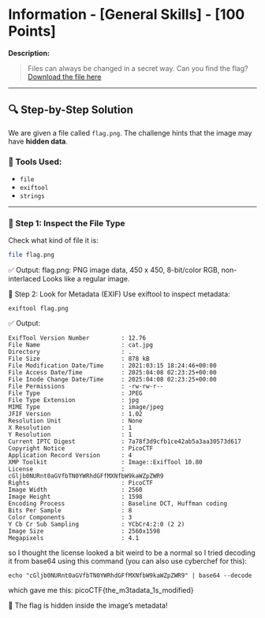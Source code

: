 # Information - [General Skills] - [100 Points]

**Description:**
> Files can always be changed in a secret way. Can you find the flag?  
> [Download the file here](https://artifacts.picoctf.net/c/91/flag.png)

---

## 🔍 Step-by-Step Solution

We are given a file called `flag.png`. The challenge hints that the image may have **hidden data**.

### 🔧 Tools Used:
- `file`
- `exiftool`
- `strings`

---

### 🧪 Step 1: Inspect the File Type

Check what kind of file it is:

```bash
file flag.png
```
✅ Output:
flag.png: PNG image data, 450 x 450, 8-bit/color RGB, non-interlaced
Looks like a regular image.

🧪 Step 2: Look for Metadata (EXIF)
Use exiftool to inspect metadata:
```
exiftool flag.png
```
✅ Output:
```
ExifTool Version Number         : 12.76
File Name                       : cat.jpg
Directory                       : .
File Size                       : 878 kB
File Modification Date/Time     : 2021:03:15 18:24:46+00:00
File Access Date/Time           : 2025:04:08 02:23:25+00:00
File Inode Change Date/Time     : 2025:04:08 02:23:25+00:00
File Permissions                : -rw-rw-r--
File Type                       : JPEG
File Type Extension             : jpg
MIME Type                       : image/jpeg
JFIF Version                    : 1.02
Resolution Unit                 : None
X Resolution                    : 1
Y Resolution                    : 1
Current IPTC Digest             : 7a78f3d9cfb1ce42ab5a3aa30573d617
Copyright Notice                : PicoCTF
Application Record Version      : 4
XMP Toolkit                     : Image::ExifTool 10.80
License                         : cGljb0NURnt0aGVfbTN0YWRhdGFfMXNfbW9kaWZpZWR9
Rights                          : PicoCTF
Image Width                     : 2560
Image Height                    : 1598
Encoding Process                : Baseline DCT, Huffman coding
Bits Per Sample                 : 8
Color Components                : 3
Y Cb Cr Sub Sampling            : YCbCr4:2:0 (2 2)
Image Size                      : 2560x1598
Megapixels                      : 4.1
```
so I thought the license looked a bit weird to be a normal so I tried decoding it from base64 using this command (you can also use cyberchef for this):
```
echo "cGljb0NURnt0aGVfbTN0YWRhdGFfMXNfbW9kaWZpZWR9" | base64 --decode
```
which gave me this: picoCTF{the_m3tadata_1s_modified}

🎉 The flag is hidden inside the image’s metadata!
